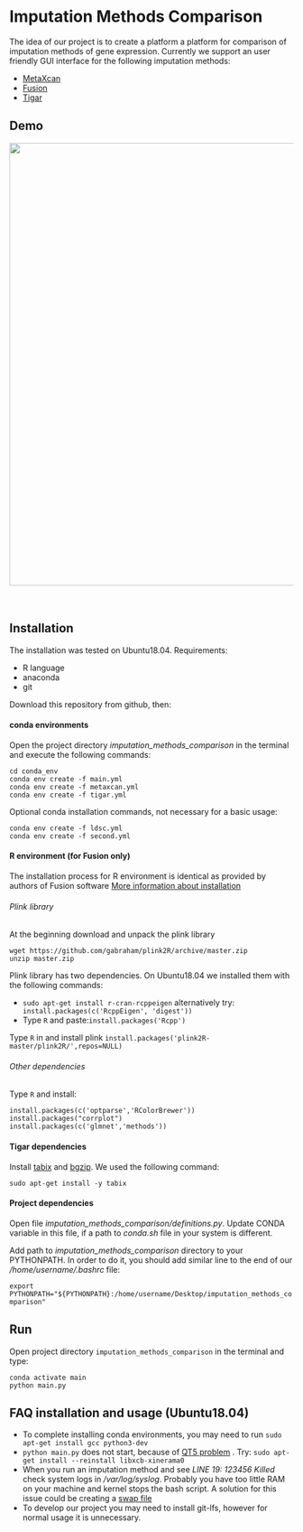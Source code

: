 # Imputation Methods Comparison

The idea of our project is  to create a platform a platform for comparison of imputation methods of gene expression. 
Currently we support an user friendly GUI interface for the following imputation methods:

- [MetaXcan](https://github.com/hakyimlab/MetaXcan)
- [Fusion](http://gusevlab.org/projects/fusion)
- [Tigar](https://github.com/xmeng34/TIGAR)

## Demo

<img src='docs/movie.gif' align="center" width=784>
<br><br><br>


## Installation 

The installation was tested on Ubuntu18.04. Requirements:
- R language
- anaconda
- git

Download this repository from github, then:

#### conda environments

Open the project directory *imputation_methods_comparison* in the terminal and execute the following commands:

```
cd conda_env
conda env create -f main.yml
conda env create -f metaxcan.yml
conda env create -f tigar.yml
```

Optional conda installation commands, not necessary for a basic usage:
```
conda env create -f ldsc.yml
conda env create -f second.yml
```

#### R environment (for Fusion only)

The installation process for R environment is identical as provided by authors of Fusion software [More information about installation](http://gusevlab.org/projects/fusion/)

###### Plink library
At the beginning download and unpack the plink library

```
wget https://github.com/gabraham/plink2R/archive/master.zip
unzip master.zip
```

Plink library has two dependencies. On Ubuntu18.04 we installed them with the following commands:

- `sudo apt-get install r-cran-rcppeigen`   alternatively try: ` install.packages(c('RcppEigen', 'digest'))`
- Type `R` and paste:`install.packages('Rcpp')`

Type `R` in and install plink `install.packages('plink2R-master/plink2R/',repos=NULL)`

###### Other dependencies
Type `R` and install:
```
install.packages(c('optparse','RColorBrewer'))
install.packages("corrplot")
install.packages(c('glmnet','methods'))
```
#### Tigar dependencies

Install [tabix](http://www.htslib.org/doc/tabix.html ) and [bgzip](http://www.htslib.org/doc/bgzip.html). We used the following command:

```
sudo apt-get install -y tabix
```

#### Project dependencies
Open file *imputation_methods_comparison/definitions.py*. Update CONDA variable in this file, if a path to *conda.sh* file in your system is different.

Add path to *imputation_methods_comparison* directory to your PYTHONPATH.  In order to do it, you should add similar line to the end of our  */home/username/.bashrc* file:

`export PYTHONPATH="${PYTHONPATH}:/home/username/Desktop/imputation_methods_comparison"`

## Run

Open project directory `imputation_methods_comparison` in the terminal and type:
```
conda activate main
python main.py
```


## FAQ installation and usage (Ubuntu18.04)

- To complete installing conda environments, you may need to run  `sudo apt-get install gcc python3-dev`
 - `python main.py` does not start, because of [QT5 problem](https://askubuntu.com/questions/308128/failed-to-load-platform-plugin-xcb-while-launching-qt5-app-on-linux-without) . Try: `sudo apt-get install --reinstall libxcb-xinerama0`
 - When you run an imputation method and see *LINE 19: 123456 Killed* check system logs in */var/log/syslog*. Probably you have too little RAM on your machine and kernel stops the bash script. A solution for this issue could be creating a [swap file](https://help.ubuntu.com/community/SwapFaq)
 - To develop our project you may need to install git-lfs, however for normal usage it is unnecessary.

